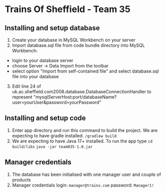 # Trains Of Sheffield - Team 35
## Installing and setup database
1. Create your database in MySQL Workbench on your server
2. Import database.sql file from code bundle directory into MySQL Workbench:
  - login to your database server
  - choose Server -> Data Import from the toolbar
  - select option "Import from self-contained file" and select database.sql file into your database
3. Edit line 24 of uk.ac.sheffield.com2008.database.DatabaseConnectionHandler to represent "mysqlServerHost:port/databaseName?user=yourUser&password=yourPassword"

## Installing and setup code
1. Enter app directory and run this command to build the project. We are expecting to have gradle installed.
```/gradlew build```
2. We are expecting to have Java 17+ installed. To run the app type
```cd build/libs```
```java -jar team035-1.0.jar```

## Manager credentials
1. The database has been initialised with one manager user and couple of products
2. Manager credentials
login: ``manager@trains.com``
password: ``Manager1!``
